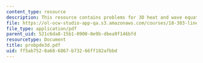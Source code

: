```yaml
---
content_type: resource
description: This resource contains problems for 3D heat and wave equations.
file: https://ol-ocw-studio-app-qa.s3.amazonaws.com/courses/18-303-linear-partial-differential-equations-fall-2006/ff5ab7520a686867b73266ff182afbbd_probpde3d.pdf
file_type: application/pdf
parent_uid: 521c6da8-15b1-0900-0e9b-dbea9f146bfd
resourcetype: Document
title: probpde3d.pdf
uid: ff5ab752-0a68-6867-b732-66ff182afbbd
---
```


